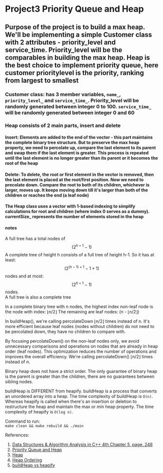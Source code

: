 # Project3 Priority Queue and Heap

## Purpose of the project is to build a max heap. We'll be implementing a simple Customer class with 2 attributes - priority_level and service_time. Priority_level will be the comparables in building the max heap. Heap is the best choice to implement priority queue, here customer prioritylevel is the priority, ranking from largest to smallest

### Customer class: has 3 member variables, `name_`, `priority_level_` and `service_time_`. Priority_level will be randomly generated between integer 0 to 100. `service_time_` will be randomly generated between integer 0 and 60

### Heap consists of 2 main parts, insert and delete

#### Insert: Elements are added to the end of the vector - this part maintains the complete binary tree structure. But to preserve the max heap property, we need to percolate up, compare the last element to its parent and swap them if the last element is greater. This process is repeated until the last element is no longer greater than its parent or it becomes the root of the heap

#### Delete: To delete, the root or first element in the vector is removed, then the last element is placed at the root/first position. Now we need to precolate down. Compare the root to both of its children, whichever is larger, moves up. It keeps moving down till it's larger than both of the children or reaches the end (a leaf node)

#### The Heap class uses a vector with 1-based indexing to simplify calculations for root and children (where index 0 serves as a dummy). currentSize_ represents the number of elements stored in the heap

#### notes

A full tree has a total nodes of $$(2^ {h + 1} - 1)$$
A complete tree of height h consists of a full tree of height h-1. So it has at least: $$(2^ {(h - 1) + 1} - 1 + 1)$$ nodes and at most: $$(2^ {h + 1} - 1)$$ nodes.  
A full tree is also a complete tree

In a complete binary tree with n nodes, the highest index non-leaf node is the node
with index: &lfloor;n/2&rfloor; The remaining are leaf nodes: (n - &lfloor;n/2&rfloor;)  

In buildHeap(), we're calling percolateDown &lfloor;n/2&rfloor; times instead of n. It's more efficient because leaf nodes (nodes without children) do not need to be percolated down, they have no children to compare with.  

By focusing percolateDown() on the non-leaf nodes only, we avoid unnecessary comparisons and operations on nodes that are already in heap order (leaf nodes). This optimization reduces the number of operations and improves the overall efficiency. We're calling percolateDown() &lfloor;n/2&rfloor; times instead of n.

Binary heap does not have a strict order. The only guarantee of binary heap is the parent is greater than the children, there are no guarantees between sibling nodes.

buildHeap is DIFFERENT from heapify. buildHeap is a process that converts an unordered array into a heap. The time complexity of buildHeap is `O(n)`. Whereas heapify is called when there's an insertion or deletion to restructure the heap and maintain the max or min heap property. The time complexity of heapify is `O(log n)`.

Command to run:  
`make clean && make rebuild && ./main`

References:

1. [Data Structures & Algorithm Analysis in C++ 4th Chapter 5, page. 248](https://www.uoitc.edu.iq/images/documents/informatics-institute/Competitive_exam/DataStructures.pdf)
2. [Priority Queue and Heap](https://www.cs.hunter.cuny.edu/~sweiss/course_materials/csci335/lecture_notes/chapter06.pdf)
3. [Heap](https://www.youtube.com/watch?v=HqPJF2L5h9U&t=2759s)
4. [Heap Ordering](https://btholt.github.io/four-semesters-of-cs-part-two/heap-sort)
5. [buildHeap vs heapify](http://staff.ustc.edu.cn/~csli/graduate/algorithms/book6/chap07.htm#:~:text=The%20HEAPIFY%20procedure%2C%20which%20runs,sorts%20an%20array%20in%20place.)
